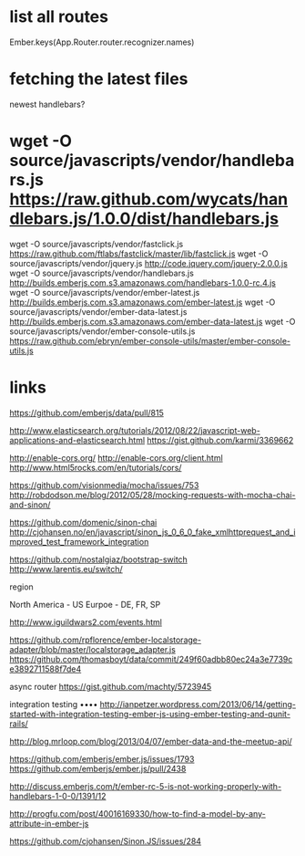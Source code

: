 # list all routes

Ember.keys(App.Router.router.recognizer.names)

# fetching the latest files

newest handlebars?
# wget -O source/javascripts/vendor/handlebars.js https://raw.github.com/wycats/handlebars.js/1.0.0/dist/handlebars.js

wget -O source/javascripts/vendor/fastclick.js https://raw.github.com/ftlabs/fastclick/master/lib/fastclick.js
wget -O source/javascripts/vendor/jquery.js http://code.jquery.com/jquery-2.0.0.js
wget -O source/javascripts/vendor/handlebars.js http://builds.emberjs.com.s3.amazonaws.com/handlebars-1.0.0-rc.4.js
wget -O source/javascripts/vendor/ember-latest.js http://builds.emberjs.com.s3.amazonaws.com/ember-latest.js
wget -O source/javascripts/vendor/ember-data-latest.js http://builds.emberjs.com.s3.amazonaws.com/ember-data-latest.js
wget -O source/javascripts/vendor/ember-console-utils.js https://raw.github.com/ebryn/ember-console-utils/master/ember-console-utils.js


# links

https://github.com/emberjs/data/pull/815

http://www.elasticsearch.org/tutorials/2012/08/22/javascript-web-applications-and-elasticsearch.html
https://gist.github.com/karmi/3369662

http://enable-cors.org/
http://enable-cors.org/client.html
http://www.html5rocks.com/en/tutorials/cors/


https://github.com/visionmedia/mocha/issues/753
http://robdodson.me/blog/2012/05/28/mocking-requests-with-mocha-chai-and-sinon/

https://github.com/domenic/sinon-chai
http://cjohansen.no/en/javascript/sinon_js_0_6_0_fake_xmlhttprequest_and_improved_test_framework_integration


https://github.com/nostalgiaz/bootstrap-switch
http://www.larentis.eu/switch/

region

  North America - US
  Eurpoe - DE, FR, SP

  http://www.iguildwars2.com/events.html


https://github.com/rpflorence/ember-localstorage-adapter/blob/master/localstorage_adapter.js
https://github.com/thomasboyt/data/commit/249f60adbb80ec24a3e7739ce3892711588f7de4

async router
https://gist.github.com/machty/5723945

integration testing ••••
http://ianpetzer.wordpress.com/2013/06/14/getting-started-with-integration-testing-ember-js-using-ember-testing-and-qunit-rails/

http://blog.mrloop.com/blog/2013/04/07/ember-data-and-the-meetup-api/


https://github.com/emberjs/ember.js/issues/1793
https://github.com/emberjs/ember.js/pull/2438


http://discuss.emberjs.com/t/ember-rc-5-is-not-working-properly-with-handlebars-1-0-0/1391/12

http://progfu.com/post/40016169330/how-to-find-a-model-by-any-attribute-in-ember-js

https://github.com/cjohansen/Sinon.JS/issues/284


